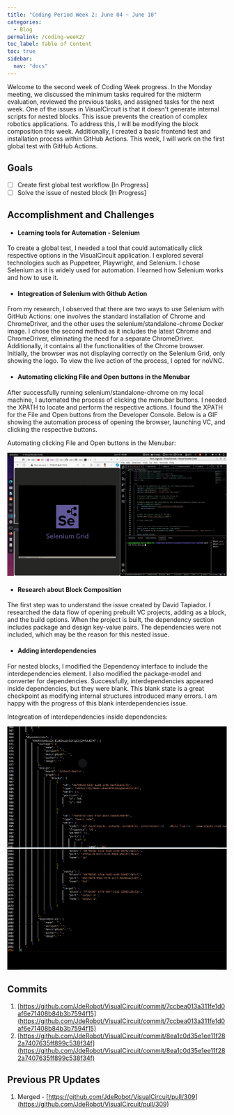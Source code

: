 ```yaml
---
title: "Coding Period Week 2: June 04 ~ June 10"
categories:
  - Blog
permalink: /coding-week2/
toc_label: Table of Content
toc: true
sidebar:
  nav: "docs"
---
```


Welcome to the second week of Coding Week progress. In the Monday meeting, we discussed the minimum tasks required for the midterm evaluation, reviewed the previous tasks, and assigned tasks for the next week. One of the issues in VisualCircuit is that it doesn't generate internal scripts for nested blocks. This issue prevents the creation of complex robotics applications. To address this, I will be modifying the block composition this week. Additionally, I created a basic frontend test and installation process within GitHub Actions. This week, I will work on the first global test with GitHub Actions.

## Goals
- [ ] Create first global test workflow [In Progress]
- [ ] Solve the issue of nested block [In Progress]

## Accomplishment and Challenges

* #### Learning tools for Automation - Selenium
To create a global test, I needed a tool that could automatically click respective options in the VisualCircuit application. I explored several technologies such as Puppeteer, Playwright, and Selenium. I chose Selenium as it is widely used for automation. I learned how Selenium works and how to use it.

* #### Integreation of Selenium with Github Action
From my research, I observed that there are two ways to use Selenium with GitHub Actions: one involves the standard installation of Chrome and ChromeDriver, and the other uses the selenium/standalone-chrome Docker image. I chose the second method as it includes the latest Chrome and ChromeDriver, eliminating the need for a separate ChromeDriver. Additionally, it contains all the functionalities of the Chrome browser. Initially, the browser was not displaying correctly on the Selenium Grid, only showing the logo. To view the live action of the process, I opted for noVNC.

* #### Automating clicking File and Open buttons in the Menubar
After successfully running selenium/standalone-chrome on my local machine, I automated the process of clicking the menubar buttons. I needed the XPATH to locate and perform the respective actions. I found the XPATH for the File and Open buttons from the Developer Console. Below is a GIF showing the automation process of opening the browser, launching VC, and clicking the respective buttons.

Automating clicking File and Open buttons in the Menubar:

![](../assets/images/five.gif)

* #### Research about Block Composition
The first step was to understand the issue created by David Tapiador. I researched the data flow of opening prebuilt VC projects, adding as a block, and the build options. When the project is built, the dependency section includes package and design key-value pairs. The dependencies were not included, which may be the reason for this nested issue.

* #### Adding interdependencies
For nested blocks, I modified the Dependency interface to include the interdependencies element. I also modified the package-model and converter for dependencies. Successfully, interdependencies appeared inside dependencies, but they were blank. This blank state is a great checkpoint as modifying internal structures introduced many errors. I am happy with the progress of this blank interdependencies issue.


Integreation of interdependencies inside dependencies:

![](../assets/images/three.png)
![](../assets/images/four.png)


## Commits
1. [https://github.com/JdeRobot/VisualCircuit/commit/7ccbea013a311fe1d0af6e71408b84b3b7594f15](https://github.com/JdeRobot/VisualCircuit/commit/7ccbea013a311fe1d0af6e71408b84b3b7594f15)
2. [https://github.com/JdeRobot/VisualCircuit/commit/8ea1c0d35e1ee11f282a7407635ff899c538f34f](https://github.com/JdeRobot/VisualCircuit/commit/8ea1c0d35e1ee11f282a7407635ff899c538f34f)

## Previous PR Updates
1. Merged - [https://github.com/JdeRobot/VisualCircuit/pull/309](https://github.com/JdeRobot/VisualCircuit/pull/309)
